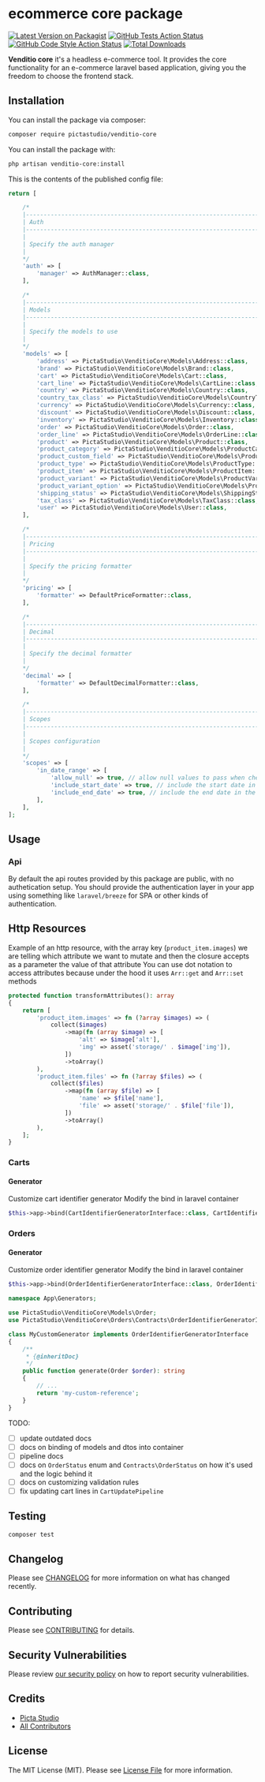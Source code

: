 # ecommerce core package

[![Latest Version on Packagist](https://img.shields.io/packagist/v/pictastudio/venditio-core.svg?style=flat-square)](https://packagist.org/packages/pictastudio/venditio-core)
[![GitHub Tests Action Status](https://img.shields.io/github/actions/workflow/status/pictastudio/venditio-core/run-tests.yml?branch=main&label=tests&style=flat-square)](https://github.com/pictastudio/venditio-core/actions?query=workflow%3Arun-tests+branch%3Amain)
[![GitHub Code Style Action Status](https://img.shields.io/github/actions/workflow/status/pictastudio/venditio-core/fix-php-code-style-issues.yml?branch=main&label=code%20style&style=flat-square)](https://github.com/pictastudio/venditio-core/actions?query=workflow%3A"Fix+PHP+code+style+issues"+branch%3Amain)
[![Total Downloads](https://img.shields.io/packagist/dt/pictastudio/venditio-core.svg?style=flat-square)](https://packagist.org/packages/pictastudio/venditio-core)

**Venditio core** it's a headless e-commerce tool.
It provides the core functionality for an e-commerce laravel based application, giving you the freedom to choose the frontend stack.

## Installation

You can install the package via composer:

```bash
composer require pictastudio/venditio-core
```

You can install the package with:

```bash
php artisan venditio-core:install
```

This is the contents of the published config file:

```php
return [

    /*
    |--------------------------------------------------------------------------
    | Auth
    |--------------------------------------------------------------------------
    |
    | Specify the auth manager
    |
    */
    'auth' => [
        'manager' => AuthManager::class,
    ],

    /*
    |--------------------------------------------------------------------------
    | Models
    |--------------------------------------------------------------------------
    |
    | Specify the models to use
    |
    */
    'models' => [
        'address' => PictaStudio\VenditioCore\Models\Address::class,
        'brand' => PictaStudio\VenditioCore\Models\Brand::class,
        'cart' => PictaStudio\VenditioCore\Models\Cart::class,
        'cart_line' => PictaStudio\VenditioCore\Models\CartLine::class,
        'country' => PictaStudio\VenditioCore\Models\Country::class,
        'country_tax_class' => PictaStudio\VenditioCore\Models\CountryTaxClass::class,
        'currency' => PictaStudio\VenditioCore\Models\Currency::class,
        'discount' => PictaStudio\VenditioCore\Models\Discount::class,
        'inventory' => PictaStudio\VenditioCore\Models\Inventory::class,
        'order' => PictaStudio\VenditioCore\Models\Order::class,
        'order_line' => PictaStudio\VenditioCore\Models\OrderLine::class,
        'product' => PictaStudio\VenditioCore\Models\Product::class,
        'product_category' => PictaStudio\VenditioCore\Models\ProductCategory::class,
        'product_custom_field' => PictaStudio\VenditioCore\Models\ProductCustomField::class,
        'product_type' => PictaStudio\VenditioCore\Models\ProductType::class,
        'product_item' => PictaStudio\VenditioCore\Models\ProductItem::class,
        'product_variant' => PictaStudio\VenditioCore\Models\ProductVariant::class,
        'product_variant_option' => PictaStudio\VenditioCore\Models\ProductVariantOption::class,
        'shipping_status' => PictaStudio\VenditioCore\Models\ShippingStatus::class,
        'tax_class' => PictaStudio\VenditioCore\Models\TaxClass::class,
        'user' => PictaStudio\VenditioCore\Models\User::class,
    ],

    /*
    |--------------------------------------------------------------------------
    | Pricing
    |--------------------------------------------------------------------------
    |
    | Specify the pricing formatter
    |
    */
    'pricing' => [
        'formatter' => DefaultPriceFormatter::class,
    ],

    /*
    |--------------------------------------------------------------------------
    | Decimal
    |--------------------------------------------------------------------------
    |
    | Specify the decimal formatter
    |
    */
    'decimal' => [
        'formatter' => DefaultDecimalFormatter::class,
    ],

    /*
    |--------------------------------------------------------------------------
    | Scopes
    |--------------------------------------------------------------------------
    |
    | Scopes configuration
    |
    */
    'scopes' => [
        'in_date_range' => [
            'allow_null' => true, // allow null values to pass when checking date range
            'include_start_date' => true, // include the start date in the date range
            'include_end_date' => true, // include the end date in the date range
        ],
    ],
];
```

## Usage

### Api
By default the api routes provided by this package are public, with no authetication setup.
You should provide the authentication layer in your app using something like `laravel/breeze` for SPA or other kinds of authentication.

## Http Resources
Example of an http resource, with the array key (`product_item.images`) we are telling which attribute we want to mutate and then the closure accepts as a parameter the value of that attribute
You can use dot notation to access attributes because under the hood it uses `Arr::get` and `Arr::set` methods
```php
protected function transformAttributes(): array
{
    return [
        'product_item.images' => fn (?array $images) => (
            collect($images)
                ->map(fn (array $image) => [
                    'alt' => $image['alt'],
                    'img' => asset('storage/' . $image['img']),
                ])
                ->toArray()
        ),
        'product_item.files' => fn (?array $files) => (
            collect($files)
                ->map(fn (array $file) => [
                    'name' => $file['name'],
                    'file' => asset('storage/' . $file['file']),
                ])
                ->toArray()
        ),
    ];
}
```

### Carts
#### Generator
Customize cart identifier generator
Modify the bind in laravel container
```php
$this->app->bind(CartIdentifierGeneratorInterface::class, CartIdentifierGenerator::class);
```

### Orders
#### Generator
Customize order identifier generator
Modify the bind in laravel container
```php
$this->app->bind(OrderIdentifierGeneratorInterface::class, OrderIdentifierGenerator::class);
```
```php
namespace App\Generators;

use PictaStudio\VenditioCore\Models\Order;
use PictaStudio\VenditioCore\Orders\Contracts\OrderIdentifierGeneratorInterface;

class MyCustomGenerator implements OrderIdentifierGeneratorInterface
{
    /**
     * {@inheritDoc}
     */
    public function generate(Order $order): string
    {
        // ...
        return 'my-custom-reference';
    }
}
```

TODO:
- [ ] update outdated docs
- [ ] docs on binding of models and dtos into container
- [ ] pipeline docs
- [ ] docs on `OrderStatus` enum and `Contracts\OrderStatus` on how it's used and the logic behind it
- [ ] docs on customizing validation rules
- [ ] fix updating cart lines in `CartUpdatePipeline`

## Testing

```bash
composer test
```

## Changelog

Please see [CHANGELOG](CHANGELOG.md) for more information on what has changed recently.

## Contributing

Please see [CONTRIBUTING](CONTRIBUTING.md) for details.

## Security Vulnerabilities

Please review [our security policy](../../security/policy) on how to report security vulnerabilities.

## Credits

- [Picta Studio](https://github.com/pictastudio)
- [All Contributors](../../contributors)

## License

The MIT License (MIT). Please see [License File](LICENSE.md) for more information.
